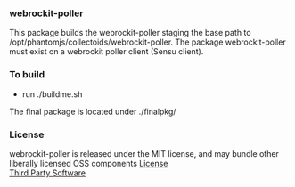 ### webrockit-poller

This package builds the webrockit-poller staging the base path to /opt/phantomjs/collectoids/webrockit-poller.  The package webrockit-poller must exist on a webrockit poller client (Sensu client).

### To build

   - run ./buildme.sh

The final package is located under ./finalpkg/

### License
   webrockit-poller is released under the MIT license, and may bundle other liberally licensed OSS components [License](LICENSE.txt)  
   [Third Party Software](third-party.txt)
